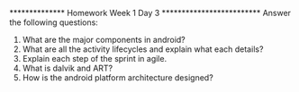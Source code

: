 **************  Homework Week 1 Day 3  *************************
Answer the following questions:
1.  What are the major components in android?
2.  What are all the activity lifecycles and explain what each details?
3.  Explain each step of the sprint in agile.
4.  What is dalvik and ART?
5.  How is the android platform architecture designed?